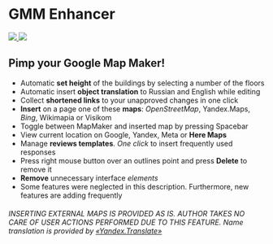 GMM Enhancer
============
[![](https://developer.chrome.com/webstore/images/ChromeWebStore_Badge_v2_340x96.png)
![](http://i.imgur.com/55HQB31.png)](https://chrome.google.com/webstore/detail/gmm-enhancer/apmfackigpphgbbanjkjcafbiciialnm)

## Pimp your Google Map Maker!

* Automatic **set height** of the buildings by selecting a number of the floors
* Automatic insert **object translation** to Russian and English while editing
* Collect **shortened links** to your unapproved changes in one click
* **Insert** on a page one of these **maps**: *OpenStreetMap*, Yandex.Maps, *Bing*, Wikimapia or Visikom
* Toggle between MapMaker and inserted map by pressing Spacebar
* View current location on Google, Yandex, Meta or **Here Maps**
* Manage **reviews templates**. *One click* to insert frequently used responses
* Press right mouse button over an outlines point and press **Delete** to remove it
* **Remove** unnecessary interface *elements*
* Some features were neglected in this description. Furthermore, new features are adding frequently


###### INSERTING EXTERNAL MAPS IS PROVIDED AS IS. AUTHOR TAKES NO CARE OF USER ACTIONS PERFORMED DUE TO THIS FEATURE. Name translation is provided by [«Yandex.Translate»](http://translate.yandex.ru/)

